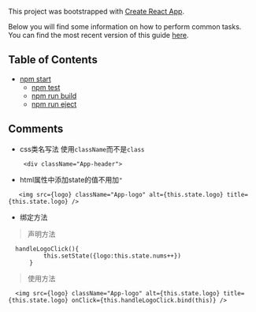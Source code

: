 This project was bootstrapped with [Create React App](https://github.com/facebookincubator/create-react-app).

Below you will find some information on how to perform common tasks.<br>
You can find the most recent version of this guide [here](https://github.com/facebookincubator/create-react-app/blob/master/packages/react-scripts/template/README.md).

## Table of Contents
- [npm start](#npm-start)
  - [npm test](#npm-test)
  - [npm run build](#npm-run-build)
  - [npm run eject](#npm-run-eject)

## Comments
- css类名写法 使用```className```而不是```class```
  >
  ```
   <div className="App-header">
  ```

- html属性中添加state的值不用加`"` 
 >
 ```
    <img src={logo} className="App-logo" alt={this.state.logo} title={this.state.logo} />
 ```
 
 - 绑定方法
  
  >声明方法
  ```
    handleLogoClick(){
            this.setState({logo:this.state.nums++})
        }
  ```
  >使用方法
  ```
    <img src={logo} className="App-logo" alt={this.state.logo} title={this.state.logo} onClick={this.handleLogoClick.bind(this)} />
  ```
  
  